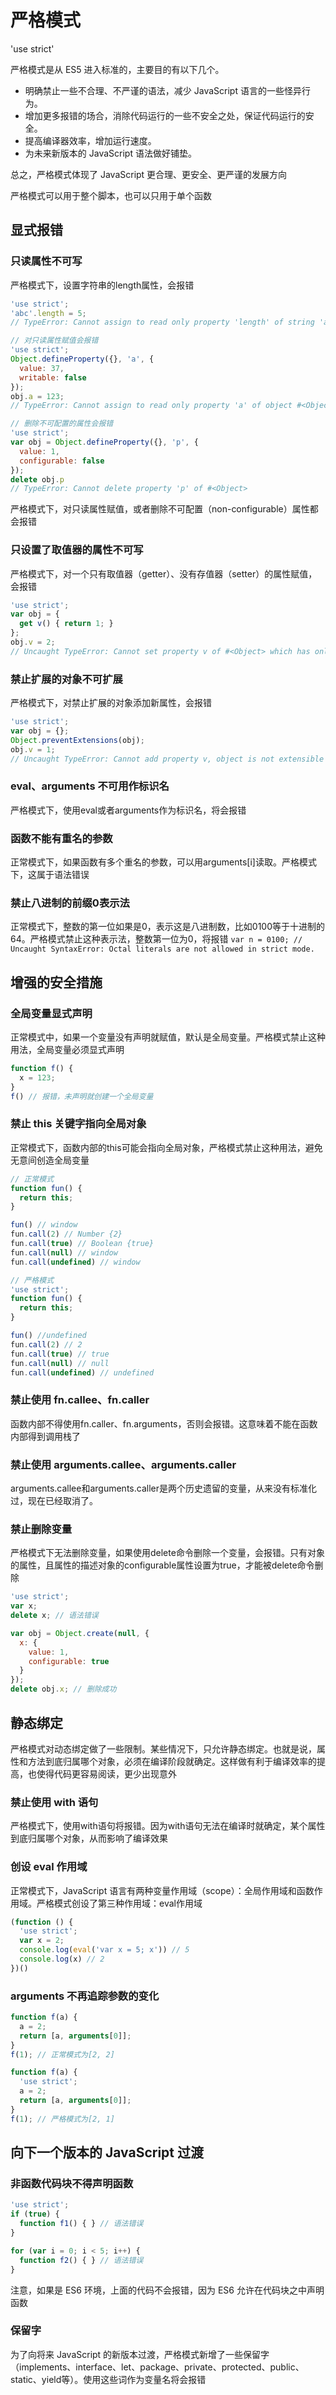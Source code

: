 # 严格模式

'use strict'

严格模式是从 ES5 进入标准的，主要目的有以下几个。

- 明确禁止一些不合理、不严谨的语法，减少 JavaScript 语言的一些怪异行为。
- 增加更多报错的场合，消除代码运行的一些不安全之处，保证代码运行的安全。
- 提高编译器效率，增加运行速度。
- 为未来新版本的 JavaScript 语法做好铺垫。

总之，严格模式体现了 JavaScript 更合理、更安全、更严谨的发展方向

严格模式可以用于整个脚本，也可以只用于单个函数

## 显式报错
### 只读属性不可写
严格模式下，设置字符串的length属性，会报错
```javascript
'use strict';
'abc'.length = 5;
// TypeError: Cannot assign to read only property 'length' of string 'abc'

// 对只读属性赋值会报错
'use strict';
Object.defineProperty({}, 'a', {
  value: 37,
  writable: false
});
obj.a = 123;
// TypeError: Cannot assign to read only property 'a' of object #<Object>

// 删除不可配置的属性会报错
'use strict';
var obj = Object.defineProperty({}, 'p', {
  value: 1,
  configurable: false
});
delete obj.p
// TypeError: Cannot delete property 'p' of #<Object>
```

严格模式下，对只读属性赋值，或者删除不可配置（non-configurable）属性都会报错

### 只设置了取值器的属性不可写
严格模式下，对一个只有取值器（getter）、没有存值器（setter）的属性赋值，会报错
```javascript
'use strict';
var obj = {
  get v() { return 1; }
};
obj.v = 2;
// Uncaught TypeError: Cannot set property v of #<Object> which has only a getter
```

### 禁止扩展的对象不可扩展
严格模式下，对禁止扩展的对象添加新属性，会报错
```javascript
'use strict';
var obj = {};
Object.preventExtensions(obj);
obj.v = 1;
// Uncaught TypeError: Cannot add property v, object is not extensible
```

### eval、arguments 不可用作标识名
严格模式下，使用eval或者arguments作为标识名，将会报错

### 函数不能有重名的参数
正常模式下，如果函数有多个重名的参数，可以用arguments[i]读取。严格模式下，这属于语法错误

### 禁止八进制的前缀0表示法
正常模式下，整数的第一位如果是0，表示这是八进制数，比如0100等于十进制的64。严格模式禁止这种表示法，整数第一位为0，将报错
`var n = 0100; // Uncaught SyntaxError: Octal literals are not allowed in strict mode.`

## 增强的安全措施
### 全局变量显式声明
正常模式中，如果一个变量没有声明就赋值，默认是全局变量。严格模式禁止这种用法，全局变量必须显式声明
```javascript
function f() {
  x = 123;
}
f() // 报错，未声明就创建一个全局变量
```
### 禁止 this 关键字指向全局对象
正常模式下，函数内部的this可能会指向全局对象，严格模式禁止这种用法，避免无意间创造全局变量
```javascript
// 正常模式
function fun() {
  return this;
}

fun() // window
fun.call(2) // Number {2}
fun.call(true) // Boolean {true}
fun.call(null) // window
fun.call(undefined) // window

// 严格模式
'use strict';
function fun() {
  return this;
}

fun() //undefined
fun.call(2) // 2
fun.call(true) // true
fun.call(null) // null
fun.call(undefined) // undefined
```
### 禁止使用 fn.callee、fn.caller
函数内部不得使用fn.caller、fn.arguments，否则会报错。这意味着不能在函数内部得到调用栈了
### 禁止使用 arguments.callee、arguments.caller
arguments.callee和arguments.caller是两个历史遗留的变量，从来没有标准化过，现在已经取消了。
### 禁止删除变量
严格模式下无法删除变量，如果使用delete命令删除一个变量，会报错。只有对象的属性，且属性的描述对象的configurable属性设置为true，才能被delete命令删除
```javascript
'use strict';
var x;
delete x; // 语法错误

var obj = Object.create(null, {
  x: {
    value: 1,
    configurable: true
  }
});
delete obj.x; // 删除成功
```

## 静态绑定
严格模式对动态绑定做了一些限制。某些情况下，只允许静态绑定。也就是说，属性和方法到底归属哪个对象，必须在编译阶段就确定。这样做有利于编译效率的提高，也使得代码更容易阅读，更少出现意外

### 禁止使用 with 语句
严格模式下，使用with语句将报错。因为with语句无法在编译时就确定，某个属性到底归属哪个对象，从而影响了编译效果
### 创设 eval 作用域
正常模式下，JavaScript 语言有两种变量作用域（scope）：全局作用域和函数作用域。严格模式创设了第三种作用域：eval作用域
```javascript
(function () {
  'use strict';
  var x = 2;
  console.log(eval('var x = 5; x')) // 5
  console.log(x) // 2
})()
```
### arguments 不再追踪参数的变化
```javascript
function f(a) {
  a = 2;
  return [a, arguments[0]];
}
f(1); // 正常模式为[2, 2]

function f(a) {
  'use strict';
  a = 2;
  return [a, arguments[0]];
}
f(1); // 严格模式为[2, 1]
```

## 向下一个版本的 JavaScript 过渡

### 非函数代码块不得声明函数
```javascript
'use strict';
if (true) {
  function f1() { } // 语法错误
}

for (var i = 0; i < 5; i++) {
  function f2() { } // 语法错误
}
```
注意，如果是 ES6 环境，上面的代码不会报错，因为 ES6 允许在代码块之中声明函数

### 保留字
为了向将来 JavaScript 的新版本过渡，严格模式新增了一些保留字（implements、interface、let、package、private、protected、public、static、yield等）。使用这些词作为变量名将会报错